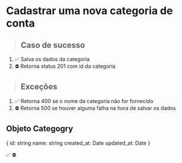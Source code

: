# Cadastrar uma nova categoria de conta

> ## Caso de sucesso

1. ✅ Salva os dados da categoria
2. ⛔ Retorna status 201 com id da categoria

> ## Exceções
1. ✅ Retorna 400 se o nome da categoria não for fornecido
2. ⛔ Retorna 500 se houver alguma falha na hora de salvar os dados


## Objeto Categogry
{
  	id: string
    name: string
    created_at: Date
    updated_at: Date
}

✅
⛔
